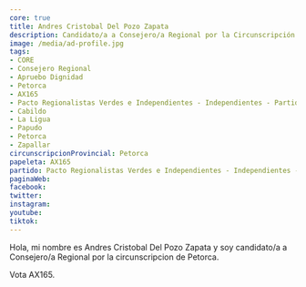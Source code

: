 ```yaml
---
core: true
title: Andres Cristobal Del Pozo Zapata
description: Candidato/a a Consejero/a Regional por la Circunscripción de Petorca
image: /media/ad-profile.jpg
tags:
- CORE
- Consejero Regional
- Apruebo Dignidad
- Petorca
- AX165
- Pacto Regionalistas Verdes e Independientes - Independientes - Partido Republicano De Chile
- Cabildo
- La Ligua
- Papudo
- Petorca
- Zapallar
circunscripcionProvincial: Petorca
papeleta: AX165
partido: Pacto Regionalistas Verdes e Independientes - Independientes - Partido Republicano De Chile
paginaWeb:
facebook:
twitter:
instagram:
youtube:
tiktok:
---
```

Hola, mi nombre es Andres Cristobal Del Pozo Zapata y soy candidato/a a Consejero/a Regional por la circunscripcion de Petorca.

Vota AX165.